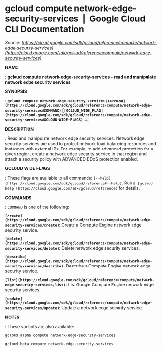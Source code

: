 # gcloud compute network-edge-security-services  |  Google Cloud CLI Documentation

*Source: [https://cloud.google.com/sdk/gcloud/reference/compute/network-edge-security-services](https://cloud.google.com/sdk/gcloud/reference/compute/network-edge-security-services)*

**NAME**

: **gcloud compute network-edge-security-services - read and manipulate network edge security services**

**SYNOPSIS**

: **`gcloud compute network-edge-security-services` `[COMMAND](https://cloud.google.com/sdk/gcloud/reference/compute/network-edge-security-services#COMMAND)` [`[GCLOUD_WIDE_FLAG](https://cloud.google.com/sdk/gcloud/reference/compute/network-edge-security-services#GCLOUD-WIDE-FLAGS) …`]**

**DESCRIPTION**

: Read and manipulate network edge security services.
Network edge security services are used to protect network load balancing
resources and instances with external IPs.
For example, to add advanced protection for a given region, create a network
edge security service in that region and attach a security policy with ADVANCED
DDoS protection enabled.

**GCLOUD WIDE FLAGS**

: These flags are available to all commands: `[--help](https://cloud.google.com/sdk/gcloud/reference#--help)`.
Run `$ [gcloud help](https://cloud.google.com/sdk/gcloud/reference)` for details.

**COMMANDS**

: ``COMMAND`` is one of the following:

**`[create](https://cloud.google.com/sdk/gcloud/reference/compute/network-edge-security-services/create)`**:
Create a Compute Engine network edge security service.

**`[delete](https://cloud.google.com/sdk/gcloud/reference/compute/network-edge-security-services/delete)`**:
Delete network edge security services.

**`[describe](https://cloud.google.com/sdk/gcloud/reference/compute/network-edge-security-services/describe)`**:
Describe a Compute Engine network edge security service.

**`[list](https://cloud.google.com/sdk/gcloud/reference/compute/network-edge-security-services/list)`**:
List Google Compute Engine network edge security services.

**`[update](https://cloud.google.com/sdk/gcloud/reference/compute/network-edge-security-services/update)`**:
Update a network edge security service.

**NOTES**

: These variants are also available:

```
gcloud alpha compute network-edge-security-services
```

```
gcloud beta compute network-edge-security-services
```